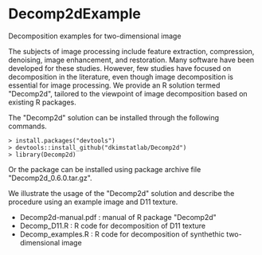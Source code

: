 # Decomp2dExample
Decomposition examples for two-dimensional image

The subjects of image processing include feature extraction, compression, denoising, image enhancement, and restoration. 
Many software have been developed for these studies. However, few studies have focused on decomposition in the literature, 
even though image decomposition is essential for image processing. We provide an R solution termed "Decomp2d", 
tailored to the viewpoint of image decomposition based on existing R packages.

The "Decomp2d" solution can be installed through the following commands.
```
> install.packages("devtools")
> devtools::install_github("dkimstatlab/Decomp2d")
> library(Decomp2d)
```
Or the package can be installed using package archive file "Decomp2d_0.6.0.tar.gz".

We illustrate the usage of the "Decomp2d" solution and describe the procedure using an example image and D11 texture.

- Decomp2d-manual.pdf : manual of R package "Decomp2d" 
- Decomp_D11.R : R code for decomposition of D11 texture 
- Decomp_examples.R : R code for decomposition of synthethic two-dimensional image 
